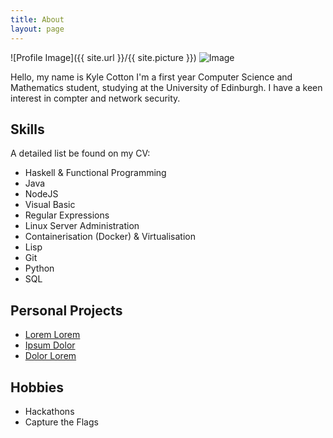 ```yaml
---
title: About
layout: page
---
```

![Profile Image]({{ site.url }}/{{ site.picture }})
![Image](https://github.com/KyleCotton.png)

<p>Hello, my name is Kyle Cotton I'm a first year Computer Science and Mathematics student, studying at the University of Edinburgh. I have a keen interest in compter and network security. </p>




<h2>Skills</h2>
A detailed list be found on my CV:
<ul class="skill-list">
	<li>Haskell & Functional Programming</li>
	<li>Java</li>
	<li>NodeJS</li>
	<li>Visual Basic</li>
	<li>Regular Expressions</li>
	<li>Linux Server Administration</li>
	<li>Containerisation (Docker) & Virtualisation</li>
	<li>Lisp</li>	
	<li>Git</li>
	<li>Python</li>
	<li>SQL</li>
</ul>

<h2>Personal Projects</h2>

<ul>
	<li><a href="https://github.com/">Lorem Lorem</a></li>
	<li><a href="https://github.com/">Ipsum Dolor</a></li>
	<li><a href="https://github.com/">Dolor Lorem</a></li>
</ul>

<h2>Hobbies</h2>

<ul class="hobbies-list">
	<li>Hackathons</li>
	<li>Capture the Flags</li>
</ul>